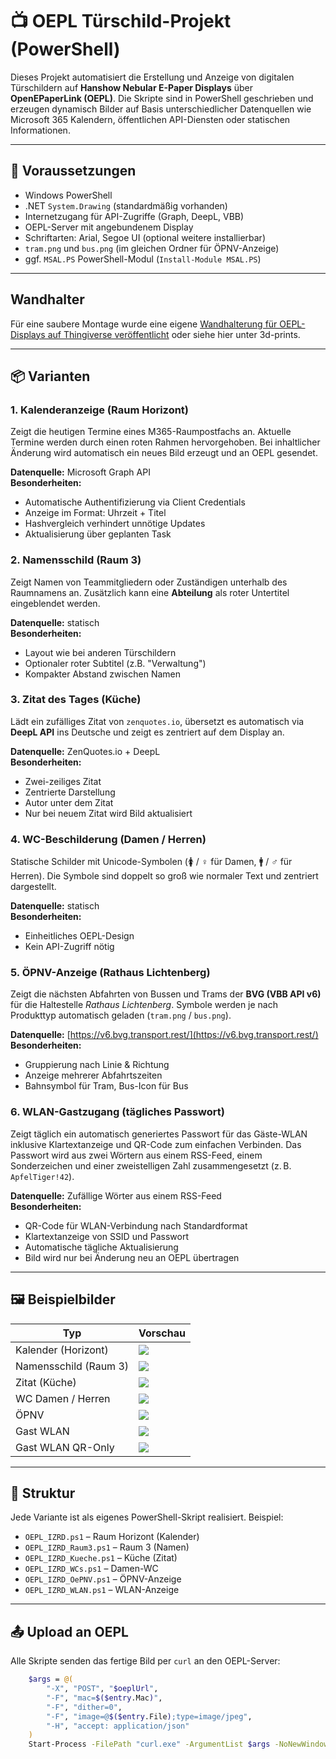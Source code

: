 # 📺 OEPL Türschild-Projekt (PowerShell)

Dieses Projekt automatisiert die Erstellung und Anzeige von digitalen Türschildern auf **Hanshow Nebular E-Paper Displays** über **OpenEPaperLink (OEPL)**. Die Skripte sind in PowerShell geschrieben und erzeugen dynamisch Bilder auf Basis unterschiedlicher Datenquellen wie Microsoft 365 Kalendern, öffentlichen API-Diensten oder statischen Informationen.

---

## 🔧 Voraussetzungen

- Windows PowerShell
- .NET `System.Drawing` (standardmäßig vorhanden)
- Internetzugang für API-Zugriffe (Graph, DeepL, VBB)
- OEPL-Server mit angebundenem Display
- Schriftarten: Arial, Segoe UI (optional weitere installierbar)
- `tram.png` und `bus.png` (im gleichen Ordner für ÖPNV-Anzeige)
- ggf. `MSAL.PS` PowerShell-Modul (`Install-Module MSAL.PS`)

---
## Wandhalter
 
Für eine saubere Montage wurde eine eigene [Wandhalterung für OEPL-Displays auf Thingiverse veröffentlicht](https://www.thingiverse.com/thing:7000491) oder siehe hier unter 3d-prints.

---

## 📦 Varianten

### 1. **Kalenderanzeige (Raum Horizont)**
Zeigt die heutigen Termine eines M365-Raumpostfachs an. Aktuelle Termine werden durch einen roten Rahmen hervorgehoben. Bei inhaltlicher Änderung wird automatisch ein neues Bild erzeugt und an OEPL gesendet.

**Datenquelle:** Microsoft Graph API  
**Besonderheiten:**
- Automatische Authentifizierung via Client Credentials
- Anzeige im Format: Uhrzeit + Titel
- Hashvergleich verhindert unnötige Updates
- Aktualisierung über geplanten Task

### 2. **Namensschild (Raum 3)**
Zeigt Namen von Teammitgliedern oder Zuständigen unterhalb des Raumnamens an. Zusätzlich kann eine **Abteilung** als roter Untertitel eingeblendet werden.

**Datenquelle:** statisch  
**Besonderheiten:**
- Layout wie bei anderen Türschildern
- Optionaler roter Subtitel (z.B. "Verwaltung")
- Kompakter Abstand zwischen Namen

### 3. **Zitat des Tages (Küche)**
Lädt ein zufälliges Zitat von `zenquotes.io`, übersetzt es automatisch via **DeepL API** ins Deutsche und zeigt es zentriert auf dem Display an.

**Datenquelle:** ZenQuotes.io + DeepL  
**Besonderheiten:**
- Zwei-zeiliges Zitat
- Zentrierte Darstellung
- Autor unter dem Zitat
- Nur bei neuem Zitat wird Bild aktualisiert

### 4. **WC-Beschilderung (Damen / Herren)**
Statische Schilder mit Unicode-Symbolen (🚺 / ♀ für Damen, 🚹 / ♂ für Herren). Die Symbole sind doppelt so groß wie normaler Text und zentriert dargestellt.

**Datenquelle:** statisch  
**Besonderheiten:**
- Einheitliches OEPL-Design
- Kein API-Zugriff nötig

### 5. **ÖPNV-Anzeige (Rathaus Lichtenberg)**
Zeigt die nächsten Abfahrten von Bussen und Trams der **BVG (VBB API v6)** für die Haltestelle *Rathaus Lichtenberg*. Symbole werden je nach Produkttyp automatisch geladen (`tram.png` / `bus.png`).

**Datenquelle:** [https://v6.bvg.transport.rest/](https://v6.bvg.transport.rest/)  
**Besonderheiten:**
- Gruppierung nach Linie & Richtung
- Anzeige mehrerer Abfahrtszeiten
- Bahnsymbol für Tram, Bus-Icon für Bus

### 6. **WLAN-Gastzugang (tägliches Passwort)**
Zeigt täglich ein automatisch generiertes Passwort für das Gäste-WLAN inklusive Klartextanzeige und QR-Code zum einfachen Verbinden. Das Passwort wird aus zwei Wörtern aus einem RSS-Feed, einem Sonderzeichen und einer zweistelligen Zahl zusammengesetzt (z. B. `ApfelTiger!42`).

**Datenquelle:** Zufällige Wörter aus einem RSS-Feed  
**Besonderheiten:**
- QR-Code für WLAN-Verbindung nach Standardformat
- Klartextanzeige von SSID und Passwort
- Automatische tägliche Aktualisierung
- Bild wird nur bei Änderung neu an OEPL übertragen
---

## 🖼 Beispielbilder

| Typ                     | Vorschau                             |
|--------------------------|--------------------------------------|
| Kalender (Horizont)      | ![](./example/example_raum_horizont.jpg)          |
| Namensschild (Raum 3)    | ![](./example/example_raum3.jpg)             |
| Zitat (Küche)            | ![](./example/example_kueche.jpg)            |
| WC Damen / Herren        | ![](./example/example_wc_damen.jpg)         |
| ÖPNV                    | ![](./example/example_opnv.jpg)              |
| Gast WLAN               | ![](./example/example_wlan.jpg)              |
| Gast WLAN QR-Only       | ![](./example/example_wlan_152x200.jpg)              |

---

## 🧠 Struktur

Jede Variante ist als eigenes PowerShell-Skript realisiert. Beispiel:
- `OEPL_IZRD.ps1` – Raum Horizont (Kalender)
- `OEPL_IZRD_Raum3.ps1` – Raum 3 (Namen)
- `OEPL_IZRD_Kueche.ps1` – Küche (Zitat)
- `OEPL_IZRD_WCs.ps1` – Damen-WC
- `OEPL_IZRD_OePNV.ps1` – ÖPNV-Anzeige
- `OEPL_IZRD_WLAN.ps1` – WLAN-Anzeige

---
## 📤 Upload an OEPL

Alle Skripte senden das fertige Bild per `curl` an den OEPL-Server:

```bash
    $args = @(
        "-X", "POST", "$oeplUrl",
        "-F", "mac=$($entry.Mac)",
        "-F", "dither=0",
        "-F", "image=@$($entry.File);type=image/jpeg",
        "-H", "accept: application/json"
    )
    Start-Process -FilePath "curl.exe" -ArgumentList $args -NoNewWindow -Wait

